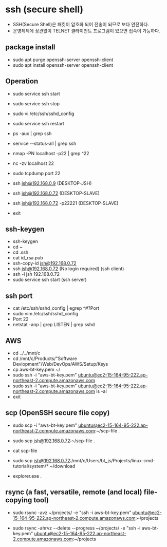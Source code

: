 # ssh (secure shell)

- SSH(Secure Shell)은 패킷이 암호화 되어 전송이 되므로 보다 안전하다.
- 운영체제에 상관없이 TELNET 클라이언트 프로그램이 있으면 접속이 가능하다.

## package install

- sudo apt purge openssh-server openssh-client
- sudo apt install openssh-server openssh-client

## Operation

- sudo service ssh start
- sudo service ssh stop
- sudo vi /etc/ssh/sshd_config
- sudo service ssh restart

- ps -aux | grep ssh
- service --status-all | grep ssh

- nmap -PN localhost -p22 | grep ^22
- nc -zv localhost 22

- sudo tcpdump port 22

- ssh jsh@192.168.0.9 (DESKTOP-JSH)
- ssh jsh@192.168.0.72 (DESKTOP-SLAVE)
- ssh jsh@192.168.0.72 -p22221 (DESKTOP-SLAVE)
- exit

## ssh-keygen

- ssh-keygen
- cd ~
- cd .ssh
- cat id_rsa.pub
- ssh-copy-id jsh@192.168.0.72
- ssh jsh@192.168.0.72 (No login required) (ssh client)
- ssh -l jsh 192.168.0.72
- sudo service ssh start (ssh server)

## ssh port

- cat /etc/ssh/sshd_config | egrep ^\#?Port
- sudo vim /etc/ssh/sshd_config
- Port 22
- netstat -anp | grep LISTEN | grep sshd

## AWS

- cd ../../mnt/c
- cd /mnt/c/Products/"Software Devlopment"/Web/DevOps/AWS/Setup/Keys
- cp aws-bt-key.pem ~/
- sudo ssh -i "aws-bt-key.pem" ubuntu@ec2-15-164-95-222.ap-northeast-2.compute.amazonaws.com
- sudo ssh -i "aws-bt-key.pem" ubuntu@ec2-15-164-95-222.ap-northeast-2.compute.amazonaws.com ls -al
- exit

## scp (OpenSSH secure file copy)

- sudo scp -i "aws-bt-key.pem" ubuntu@ec2-15-164-95-222.ap-northeast-2.compute.amazonaws.com:~/scp-file .

- sudo scp jsh@192.168.0.72:~/scp-file .
- cat scp-file

- sudo scp jsh@192.168.0.72:/mnt/c/Users/bt_js/Projects/linux-cmd-tutorial/system/* ~/download
- explorer.exe .

## rsync (a fast, versatile, remote (and local) file-copying tool)

- sudo rsync -avz ~/projects/ -e "ssh -i aws-bt-key.pem" ubuntu@ec2-15-164-95-222.ap-northeast-2.compute.amazonaws.com:~/projects

- sudo rsync -ahrvz --delete --progress ~/projects/ -e "ssh -i aws-bt-key.pem" ubuntu@ec2-15-164-95-222.ap-northeast-2.compute.amazonaws.com:~/projects
